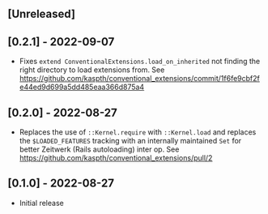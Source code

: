 ## [Unreleased]

## [0.2.1] - 2022-09-07

- Fixes `extend ConventionalExtensions.load_on_inherited` not finding the right directory to load extensions from. See https://github.com/kaspth/conventional_extensions/commit/1f6fe9cbf2fe44ed9d699a5dd485eaa366d875a4

## [0.2.0] - 2022-08-27

- Replaces the use of `::Kernel.require` with `::Kernel.load` and replaces the `$LOADED_FEATURES` tracking with an internally maintained `Set` for better Zeitwerk (Rails autoloading) inter op. See https://github.com/kaspth/conventional_extensions/pull/2

## [0.1.0] - 2022-08-27

- Initial release
